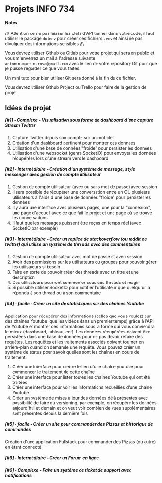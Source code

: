 # Projets INFO 734

#### Notes
/!\ Attention de ne pas laisser les clefs d'API trainer dans votre code, il faut utiliser le package `dotenv` pour créer des fichiers `.env` et ainsi ne pas divulguer des informations sensibles /!\

Vous devrez utiliser Github ou Gitlab pour votre projet qui sera en public et vous m'enverrez un mail à l'adresse suivante `antonin.martin.rosa@gmail.com` avec le lien de votre repository Git pour que je puisse regarder ce que vous faites.

Un mini tuto pour bien utiliser Git sera donné à la fin de ce fichier.

Vous devrez utiliser Github Project ou Trello pour faire de la gestion de projet

## Idées de projet

##### **[#1]** - *Complexe* - Visualisation sous forme de dashboard d'une capture Stream Twitter

1) Capture Twitter depuis son compte sur un mot clef
2) Création d'un dashboard pertinent pour montrer ces données
3) Utilisation d'une base de données "froide" pour persister les données
4) Utilisation d'une websocket (genre SocketIO) pour envoyer les données récupérées lors d'une stream vers le dashboard

##### **[#2]** - *Intermédiaire* - Création d'un système de message, style messenger avec gestion de compte utilisateur

1) Gestion de compte utilisateur (avec ou sans mot de passe) avec session
2) Il sera possible de récupérer une conversation entre un OU plusieurs utilisateurs à l'aide d'une base de données "froide" pour persister les données
3) Il y aura une interface avec plusieurs pages, une pour la "connexion", une page d'accueil avec ce que fait le projet et une page où se trouve les conversations
4) Il faut que les messages puissent être reçus en temps réel (avec SocketIO par exemple)

##### **[#3]** - *Intermédiaire* - Créer un replica de stackoverflow (ou reddit ou twitter) qui utilise un système de threads avec des commentaires

1) Gestion de compte utilisateur avec mot de passe et avec session
2) Avoir des permissions sur les utilisateurs ou groupes pour pouvoir gérer les utilisateurs si besoin
3) Faire en sorte de pouvoir créer des threads avec un titre et une description
4) Des utilisateurs pourront commenter sous ces threads et réagir
5) Si possible utiliser SocketIO pour notifier l'utilisateur que quelqu'un a répondu à son thread ou à son commentaire 
 
##### **[#4]** - *facile* - Créer un site de statistiques sur des chaines Youtube
Application pour récupérer des informations (celles que vous voulez) sur des chaines Youtube (que les vidéos dans un premier temps) grâce à l'API de Youtube et montrer ces informations sous la forme qui vous conviendra le mieux (dashboard, tableau, ect). Les données récupérées doivent être persistées dans une base de données pour ne pas devoir refaire des requêtes. Les requêtes et les traitements associés doivent tourner en arrière-plan quand on demande une requête. Vous pouvez créer un système de status pour savoir quelles sont les chaînes en cours de traitement.

1) Créer une interface pour mettre le lien d'une chaine youtube pour commencer le traitement de cette chaîne
2) Créer une interface pour lister toutes les chaines Youtube qui ont été traitées
3) Créer une interface pour voir les informations recueillies d'une chaine Youtube
4) Créer un système de mises à jour des données déjà présentes avec possibilité de faire du versioning, par exemple, on récupère les données aujourd'hui et demain et on veut voir combien de vues supplémentaires sont présentes depuis la dernière fois

##### **[#5]** - *facile* - Créer un site pour commander des Pizzas et historique de commandes
Création d'une application Fullstack pour commander des Pizzas (ou autre) en étant connecté


##### **[#6]** - *Intermédiaire* - Créer un Forum en ligne

##### **[#6]** - *Complexe* - Faire un système de ticket de support avec notifications